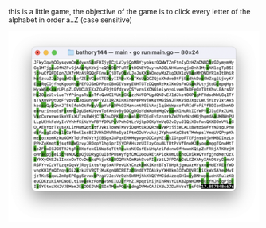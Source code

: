 this is a little game, the objective of the game is to click every letter of the alphabet in order a..Z (case sensitive)

![Screenshot](https://raw.githubusercontent.com/treeshateorcs/bathory144/main/screenshot.png)
